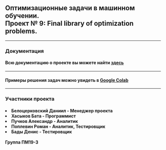 <html>
	<body>
		<h2>Оптимизационные задачи в машинном обучении. <br> Проект № 9: Final library of optimization problems.</h2>
		<hr>
		<h3>Документация</h3>
		<h4>Всю документацию о проекте вы можете найти <a href = "documentation.pdf">здесь</a></h4>
		<hr>
		<h4>Примеры решения задач можно увидеть в <a href="[https://colab.research.google.com/drive/1Jh_mwS2dF3HvwdRFIzZRMcY3_pU8OFlV?usp=sharing](https://colab.research.google.com/drive/1gQXyXu1Y0wcQo0TwFGt4vw5UjqhAgTJJ?usp=sharing)">Google Colab</a> </h4>
		<hr>
		<h3>Участники проекта</h3>
		<h4>
		<li>Белоцерковский Даниил - Менеджер проектa</li>
		<li>Хасыков Бата - Программист</li>
		<li>Пучков Александр - Аналитик</li>
		<li>Поплевин Роман - Аналитик, Тестировщик</li>
		<li>Бады Денис - Тестировщик</li>
		<br>
		Группа ПМ19-3
		</h4>
  </body>

</html>
